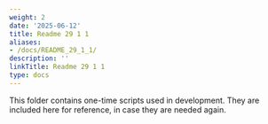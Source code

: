 ```yaml
---
weight: 2
date: '2025-06-12'
title: Readme 29 1 1
aliases:
- /docs/README_29_1_1/
description: ''
linkTitle: Readme 29 1 1
type: docs
---
```


This folder contains one-time scripts used in development. They are included here for reference, in case they are needed again.